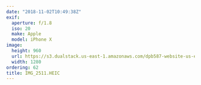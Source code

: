 ```yaml
---
date: "2018-11-02T10:49:38Z"
exif:
  aperture: f/1.8
  iso: 20
  make: Apple
  model: iPhone X
image:
  height: 960
  url: https://s3.dualstack.us-east-1.amazonaws.com/dpb587-website-us-east-1/asset/gallery/2018-europe-trip/afb2cd96-f97c-b73a-95fa-19815c8dc8cf~1280.jpg
  width: 1280
ordering: 62
title: IMG_2511.HEIC
---
```

